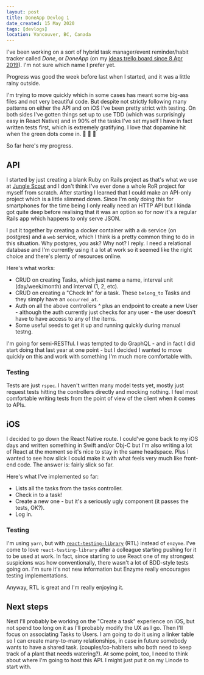 ```yaml
---
layout: post
title: DoneApp Devlog 1
date_created: 15 May 2020
tags: [devlogs]
location: Vancouver, BC, Canada
---
```


I've been working on a sort of hybrid task manager/event reminder/habit tracker called _Done_, or _DoneApp_ (on my [ideas trello board since 8 Apr 2019](https://trello.com/c/mV3MomJ6/42-doneapp)). I'm not sure which name I prefer yet.

Progress was good the week before last when I started, and it was a little rainy outside.

I'm trying to move quickly which in some cases has meant some big-ass files and not very beautiful code. But despite not strictly following many patterns on either the API and on iOS I've been pretty strict with testing. On both sides I've gotten things set up to use TDD (which was surprisingly easy in React Native) and in 90% of the tasks I've set myself I have in fact written tests first, which is extremely gratifying. I love that dopamine hit when the green dots come in. 💚 💚 💚

So far here's my progress.

## API

I started by just creating a blank Ruby on Rails project as that's what we use at [Jungle Scout](https://junglescout.com) and I don't think I've ever done a whole RoR project for myself from scratch. After starting I learned that I could make an API-only project which is a little slimmed down. Since I'm only doing this for smartphones for the time being I only really need an HTTP API but I kinda got quite deep before realising that it was an option so for now it's a regular Rails app which happens to only serve JSON.

I put it together by creating a docker container with a `db` service (on postgres) and a `web` service, which I think is a pretty common thing to do in this situation. Why postgres, you ask? Why not? I reply. I need a relational database and I'm currently using it a lot at work so it seemed like the right choice and there's plenty of resources online.

Here's what works:

- CRUD on creating Tasks, which just name a name, interval unit (day/week/month) and interval (1, 2, etc).
- CRUD on creating a "Check In" for a task. These `belong_to` Tasks and they simply have an `occurred_at`.
- Auth on all the above controllers ^ plus an endpoint to create a new User - although the auth currently just checks for any user - the user doesn't have to have access to any of the items.
- Some useful seeds to get it up and running quickly during manual testng.

I'm going for semi-RESTful. I was tempted to do GraphQL - and in fact I did start doing that last year at one point - but I decided I wanted to move quickly on this and work with something I'm much more comfortable with.

### Testing

Tests are just `rspec`. I haven't written many model tests yet, mostly just request tests hitting the controllers directly and mocking nothing. I feel most comfortable writing tests from the point of view of the client when it comes to APIs.

## iOS

I decided to go down the React Native route. I could've gone back to my iOS days and written something in Swift and/or Obj-C but I'm also writing a lot of React at the moment so it's nice to stay in the same headspace. Plus I wanted to see how slick I could make it with what feels very much like front-end code. The answer is: fairly slick so far.

Here's what I've implemented so far:

- Lists all the tasks from the tasks controller.
- Check in to a task!
- Create a new one - but it's a seriously ugly component (it passes the tests, OK?).
- Log in.

### Testing

I'm using `yarn`, but with [`react-testing-library`](https://testing-library.com/docs/native-testing-library/intro) (RTL) instead of `enzyme`. I've come to love `react-testing-library` after a colleague starting pushing for it to be used at work. In fact, since starting to use React one of my strongest suspicions was how conventionally, there wasn't a lot of BDD-style tests going on. I'm sure it's not new information but Enzyme really encourages testing implementations.

Anyway, RTL is great and I'm really enjoying it.

## Next steps

Next I'll probably be working on the "Create a task" experience on iOS, but not spend too long on it as I'll probably modify the UX as I go. Then I'll focus on associating Tasks to Users. I am going to do it using a linker table so I can create many-to-many relationships, in case in future somebody wants to have a shared task. (couples/co-habiters who both need to keep track of a plant that needs watering?). At some point, too, I need to think about where I'm going to host this API. I might just put it on my Linode to start with.
